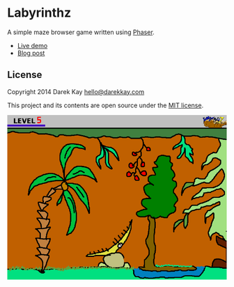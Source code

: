 Labyrinthz
==========

A simple maze browser game written using [Phaser](http://github.com/photonstorm/phaser).

 - [Live demo](https://darekkay.com/labyrinthz/)
 - [Blog post](https://darekkay.com/blog/labyrinthz/)

## License

Copyright 2014 Darek Kay <hello@darekkay.com>  

This project and its contents are open source under the [MIT license](LICENSE.txt).

![Screenshot](assets/level5.png)
